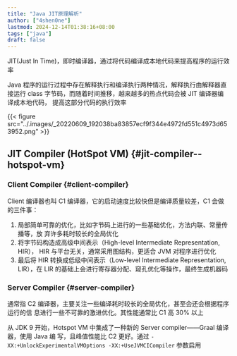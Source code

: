 ```yaml
---
title: "Java JIT原理解析"
author: ["4shen0ne"]
lastmod: 2024-12-14T01:38:16+08:00
tags: ["java"]
draft: false
---
```


JIT(Just In Time)，即时编译器，通过将代码编译成本地代码来提高程序的运行效率

Java 程序的运行过程中存在解释执行和编译执行两种情况，解释执行由解释器直接运行
class 字节码，而随着时间推移，越来越多的热点代码会被 JIT 编译器编译成本地代码，
提高这部分代码的执行效率

{{< figure src="../.images/_20220609_192038ba83857ecf9f344e4972fd551c4973d653952.png" >}}


## JIT Compiler (HotSpot VM) {#jit-compiler--hotspot-vm}


### Client Compiler {#client-compiler}

Client 编译器也叫 C1 编译器，它的启动速度比较快但是编译质量较差，C1 会做的三件事：

1.  局部简单可靠的优化，比如字节码上进行的一些基础优化，方法内联、常量传播等，放
    弃许多耗时较长的全局优化
2.  将字节码构造成高级中间表示（High-level Intermediate Representation, HIR），
    HIR 与平台无关，通常采用图结构，更适合 JVM 对程序进行优化
3.  最后将 HIR 转换成低级中间表示（Low-level Intermediate Representation, LIR），在
    LIR 的基础上会进行寄存器分配、窥孔优化等操作，最终生成机器码


### Server Compiler {#server-compiler}

通常指 C2 编译器，主要关注一些编译耗时较长的全局优化，甚至会还会根据程序运行的信
息进行一些不可靠的激进优化。其性能通常比 C1 高 30% 以上

从 JDK 9 开始，Hotspot VM 中集成了一种新的 Server compiler——Graal 编译器，使用 Java 编
写，且峰值性能比 C2 更好。通过 `-XX:+UnlockExperimentalVMOptions
-XX:+UseJVMCICompiler` 参数启用

